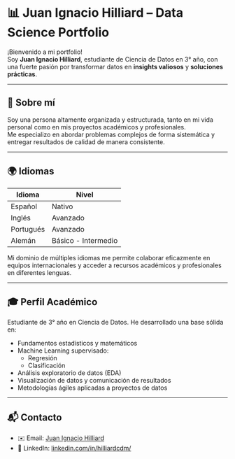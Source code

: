 # 📊 Juan Ignacio Hilliard – Data Science Portfolio

¡Bienvenido a mi portfolio!  
Soy **Juan Ignacio Hilliard**, estudiante de Ciencia de Datos en 3° año, con una fuerte pasión por transformar datos en **insights valiosos** y **soluciones prácticas**.

---

## 🎯 Sobre mí

Soy una persona altamente organizada y estructurada, tanto en mi vida personal como en mis proyectos académicos y profesionales.  
Me especializo en abordar problemas complejos de forma sistemática y entregar resultados de calidad de manera consistente.

---

## 🌍 Idiomas

| Idioma    | Nivel             |
|-----------|-------------------|
| Español   | Nativo            |
| Inglés    | Avanzado          |
| Portugués | Avanzado          |
| Alemán    | Básico - Intermedio |

Mi dominio de múltiples idiomas me permite colaborar eficazmente en equipos internacionales y acceder a recursos académicos y profesionales en diferentes lenguas.

---

## 🎓 Perfil Académico

Estudiante de 3° año en Ciencia de Datos. He desarrollado una base sólida en:

- Fundamentos estadísticos y matemáticos
- Machine Learning supervisado:  
  - Regresión  
  - Clasificación
- Análisis exploratorio de datos (EDA)
- Visualización de datos y comunicación de resultados
- Metodologías ágiles aplicadas a proyectos de datos

---

## 📬 Contacto

- ✉️ Email: [Juan Ignacio Hilliard](mailto:hilliard.cdm@gmail.com)  
- 💼 LinkedIn: [linkedin.com/in/hilliardcdm/]((https://www.linkedin.com/in/hilliardcdm/))
